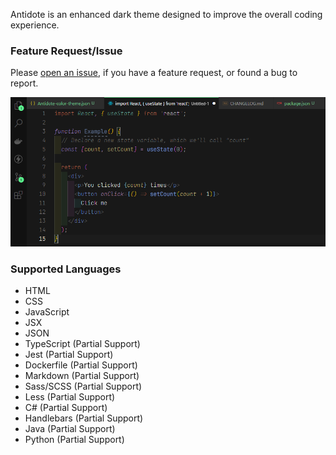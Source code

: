 Antidote is an enhanced dark theme designed to improve the overall coding experience.

### Feature Request/Issue

Please [open an issue](https://github.com/philecker/antidote/issues), if you have a feature request, or found a bug to report.

![Antidote Preview](images/Antidote_ThemePreview.png)

### Supported Languages

* HTML
* CSS
* JavaScript
* JSX
* JSON
* TypeScript (Partial Support)
* Jest (Partial Support)
* Dockerfile (Partial Support)
* Markdown (Partial Support)
* Sass/SCSS (Partial Support)
* Less (Partial Support)
* C# (Partial Support)
* Handlebars (Partial Support)
* Java (Partial Support)
* Python (Partial Support)